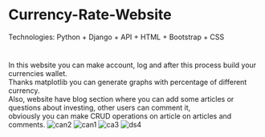 # Currency-Rate-Website
Technologies: Python + Django + API + HTML + Bootstrap + CSS
#
In this website you can make account, log and after this process build your currencies wallet. 
</br>Thanks matplotlib you can generate graphs with percentage of different currency.
</br>Also, website have blog section where you can add some articles or questions about investing, other users can comment it,
</br>obviously you can make CRUD operations on article on articles and comments.
![can2](https://user-images.githubusercontent.com/79859600/119521599-97c79a80-bd7b-11eb-8303-8399c45d3d88.png)
![can1](https://user-images.githubusercontent.com/79859600/119521652-a31ac600-bd7b-11eb-9be3-5230b06c90d4.png)
![ca3](https://user-images.githubusercontent.com/79859600/119521667-a4e48980-bd7b-11eb-8478-34381b70a370.png)
![ds4](https://user-images.githubusercontent.com/79859600/119521668-a615b680-bd7b-11eb-90b9-8a8b0c1e3400.png)
